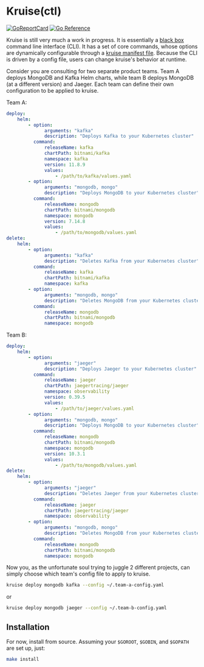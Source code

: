 # Kruise(ctl)

[![GoReportCard](https://goreportcard.com/badge/github.com/j2udevelopment/kruise)](https://goreportcard.com/report/github.com/j2udevelopment/kruise)
[![Go Reference](https://pkg.go.dev/badge/github.com/j2udevelopment/kruise.svg)](https://pkg.go.dev/github.com/j2udevelopment/kruise)

Kruise is still very much a work in progress. It is essentially a
[black box](https://en.wikipedia.org/wiki/Black_box) command line interface
(CLI). It has a set of core commands, whose options are dynamically configurable
through a [kruise manifest file](examples/kruise.yaml). Because the CLI is
driven by a config file, users can change kruise's behavior at runtime.

Consider you are consulting for two separate product teams. Team A deploys
MongoDB and Kafka Helm charts, while team B deploys MongoDB (at a different
version) and Jaeger. Each team can define their own configuration to be applied
to kruise.

Team A:

```yaml
deploy:
    helm:
        - option:
              arguments: "kafka"
              description: "Deploys Kafka to your Kubernetes cluster"
          command:
              releaseName: kafka
              chartPath: bitnami/kafka
              namespace: kafka
              version: 11.8.9
              values:
                  - /path/to/kafka/values.yaml
        - option:
              arguments: "mongodb, mongo"
              description: "Deploys MongoDB to your Kubernetes cluster"
          command:
              releaseName: mongodb
              chartPath: bitnami/mongodb
              namespace: mongodb
              version: 7.14.8
              values:
                  - /path/to/mongodb/values.yaml
delete:
    helm:
        - option:
              arguments: "kafka"
              description: "Deletes Kafka from your Kubernetes cluster"
          command:
              releaseName: kafka
              chartPath: bitnami/kafka
              namespace: kafka
        - option:
              arguments: "mongodb, mongo"
              description: "Deletes MongoDB from your Kubernetes cluster"
          command:
              releaseName: mongodb
              chartPath: bitnami/mongodb
              namespace: mongodb
```

Team B:

```yaml
deploy:
    helm:
        - option:
              arguments: "jaeger"
              description: "Deploys Jaeger to your Kubernetes cluster"
          command:
              releaseName: jaeger
              chartPath: jaegertracing/jaeger
              namespace: observability
              version: 0.39.5
              values:
                  - /path/to/jaeger/values.yaml
        - option:
              arguments: "mongodb, mongo"
              description: "Deploys MongoDB to your Kubernetes cluster"
          command:
              releaseName: mongodb
              chartPath: bitnami/mongodb
              namespace: mongodb
              version: 10.3.1
              values:
                  - /path/to/mongodb/values.yaml
delete:
    helm:
        - option:
              arguments: "jaeger"
              description: "Deletes Jaeger from your Kubernetes cluster"
          command:
              releaseName: jaeger
              chartPath: jaegertracing/jaeger
              namespace: observability
        - option:
              arguments: "mongodb, mongo"
              description: "Deletes MongoDB from your Kubernetes cluster"
          command:
              releaseName: mongodb
              chartPath: bitnami/mongodb
              namespace: mongodb
```

Now you, as the unfortunate soul trying to juggle 2 different projects, can
simply choose which team's config file to apply to kruise.

```zsh
kruise deploy mongodb kafka --config ~/.team-a-config.yaml
```

or

```zsh
kruise deploy mongodb jaeger --config ~/.team-b-config.yaml
```

## Installation

For now, install from source. Assuming your `$GOROOT`, `$GOBIN`, and `$GOPATH`
are set up, just:

```zsh
make install
```
